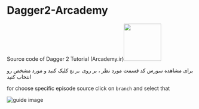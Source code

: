 # Dagger2-Arcademy
Source code of Dagger 2 Tutorial (Arcademy.ir)<img src="https://github.com/sinadalvand/Dagger2-Arcademy/blob/master/art/logo.png" width="100"/>




برای مشاهده سورس کد قسمت مورد نظر ، بر روی ``برنچ`` کلیک کنید و مورد مشخص رو انتخاب کنید




for choose specific episode source click on `` branch `` and select that




![guide image](https://github.com/sinadalvand/Dagger2-Arcademy/blob/master/art/guide-01.png)

